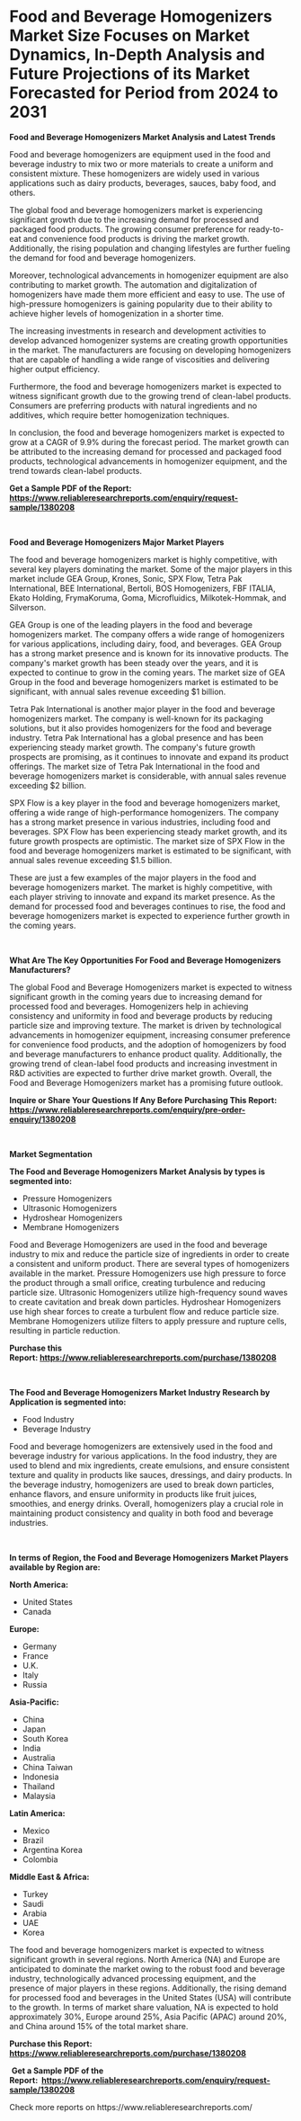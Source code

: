 <p><h1>Food and Beverage Homogenizers Market Size Focuses on Market Dynamics, In-Depth Analysis and Future Projections of its Market Forecasted for Period from 2024 to 2031</h1></p><p><strong>Food and Beverage Homogenizers Market Analysis and Latest Trends</strong></p>
<p><p>Food and beverage homogenizers are equipment used in the food and beverage industry to mix two or more materials to create a uniform and consistent mixture. These homogenizers are widely used in various applications such as dairy products, beverages, sauces, baby food, and others.</p><p>The global food and beverage homogenizers market is experiencing significant growth due to the increasing demand for processed and packaged food products. The growing consumer preference for ready-to-eat and convenience food products is driving the market growth. Additionally, the rising population and changing lifestyles are further fueling the demand for food and beverage homogenizers.</p><p>Moreover, technological advancements in homogenizer equipment are also contributing to market growth. The automation and digitalization of homogenizers have made them more efficient and easy to use. The use of high-pressure homogenizers is gaining popularity due to their ability to achieve higher levels of homogenization in a shorter time.</p><p>The increasing investments in research and development activities to develop advanced homogenizer systems are creating growth opportunities in the market. The manufacturers are focusing on developing homogenizers that are capable of handling a wide range of viscosities and delivering higher output efficiency.</p><p>Furthermore, the food and beverage homogenizers market is expected to witness significant growth due to the growing trend of clean-label products. Consumers are preferring products with natural ingredients and no additives, which require better homogenization techniques.</p><p>In conclusion, the food and beverage homogenizers market is expected to grow at a CAGR of 9.9% during the forecast period. The market growth can be attributed to the increasing demand for processed and packaged food products, technological advancements in homogenizer equipment, and the trend towards clean-label products.</p></p>
<p><strong>Get a Sample PDF of the Report:&nbsp; <a href="https://www.reliableresearchreports.com/enquiry/request-sample/1380208">https://www.reliableresearchreports.com/enquiry/request-sample/1380208</a></strong></p>
<p>&nbsp;</p>
<p><strong>Food and Beverage Homogenizers Major Market Players</strong></p>
<p><p>The food and beverage homogenizers market is highly competitive, with several key players dominating the market. Some of the major players in this market include GEA Group, Krones, Sonic, SPX Flow, Tetra Pak International, BEE International, Bertoli, BOS Homogenizers, FBF ITALIA, Ekato Holding, FrymaKoruma, Goma, Microfluidics, Milkotek-Hommak, and Silverson.</p><p>GEA Group is one of the leading players in the food and beverage homogenizers market. The company offers a wide range of homogenizers for various applications, including dairy, food, and beverages. GEA Group has a strong market presence and is known for its innovative products. The company's market growth has been steady over the years, and it is expected to continue to grow in the coming years. The market size of GEA Group in the food and beverage homogenizers market is estimated to be significant, with annual sales revenue exceeding $1 billion.</p><p>Tetra Pak International is another major player in the food and beverage homogenizers market. The company is well-known for its packaging solutions, but it also provides homogenizers for the food and beverage industry. Tetra Pak International has a global presence and has been experiencing steady market growth. The company's future growth prospects are promising, as it continues to innovate and expand its product offerings. The market size of Tetra Pak International in the food and beverage homogenizers market is considerable, with annual sales revenue exceeding $2 billion.</p><p>SPX Flow is a key player in the food and beverage homogenizers market, offering a wide range of high-performance homogenizers. The company has a strong market presence in various industries, including food and beverages. SPX Flow has been experiencing steady market growth, and its future growth prospects are optimistic. The market size of SPX Flow in the food and beverage homogenizers market is estimated to be significant, with annual sales revenue exceeding $1.5 billion.</p><p>These are just a few examples of the major players in the food and beverage homogenizers market. The market is highly competitive, with each player striving to innovate and expand its market presence. As the demand for processed food and beverages continues to rise, the food and beverage homogenizers market is expected to experience further growth in the coming years.</p></p>
<p>&nbsp;</p>
<p><strong>What Are The Key Opportunities For Food and Beverage Homogenizers Manufacturers?</strong></p>
<p><p>The global Food and Beverage Homogenizers market is expected to witness significant growth in the coming years due to increasing demand for processed food and beverages. Homogenizers help in achieving consistency and uniformity in food and beverage products by reducing particle size and improving texture. The market is driven by technological advancements in homogenizer equipment, increasing consumer preference for convenience food products, and the adoption of homogenizers by food and beverage manufacturers to enhance product quality. Additionally, the growing trend of clean-label food products and increasing investment in R&D activities are expected to further drive market growth. Overall, the Food and Beverage Homogenizers market has a promising future outlook.</p></p>
<p><strong>Inquire or Share Your Questions If Any Before Purchasing This Report: <a href="https://www.reliableresearchreports.com/enquiry/pre-order-enquiry/1380208">https://www.reliableresearchreports.com/enquiry/pre-order-enquiry/1380208</a></strong></p>
<p>&nbsp;</p>
<p><strong>Market Segmentation</strong></p>
<p><strong>The Food and Beverage Homogenizers Market Analysis by types is segmented into:</strong></p>
<p><ul><li>Pressure Homogenizers</li><li>Ultrasonic Homogenizers</li><li>Hydroshear Homogenizers</li><li>Membrane Homogenizers</li></ul></p>
<p><p>Food and Beverage Homogenizers are used in the food and beverage industry to mix and reduce the particle size of ingredients in order to create a consistent and uniform product. There are several types of homogenizers available in the market. Pressure Homogenizers use high pressure to force the product through a small orifice, creating turbulence and reducing particle size. Ultrasonic Homogenizers utilize high-frequency sound waves to create cavitation and break down particles. Hydroshear Homogenizers use high shear forces to create a turbulent flow and reduce particle size. Membrane Homogenizers utilize filters to apply pressure and rupture cells, resulting in particle reduction.</p></p>
<p><strong>Purchase this Report:&nbsp;<a href="https://www.reliableresearchreports.com/purchase/1380208">https://www.reliableresearchreports.com/purchase/1380208</a></strong></p>
<p>&nbsp;</p>
<p><strong>The Food and Beverage Homogenizers Market Industry Research by Application is segmented into:</strong></p>
<p><ul><li>Food Industry</li><li>Beverage Industry</li></ul></p>
<p><p>Food and beverage homogenizers are extensively used in the food and beverage industry for various applications. In the food industry, they are used to blend and mix ingredients, create emulsions, and ensure consistent texture and quality in products like sauces, dressings, and dairy products. In the beverage industry, homogenizers are used to break down particles, enhance flavors, and ensure uniformity in products like fruit juices, smoothies, and energy drinks. Overall, homogenizers play a crucial role in maintaining product consistency and quality in both food and beverage industries.</p></p>
<p>&nbsp;</p>
<p><strong>In terms of Region, the Food and Beverage Homogenizers Market Players available by Region are:</strong></p>
<p>
    <p> <strong> North America: </strong>
        <ul>
            <li>United States</li>
            <li>Canada</li>
        </ul>
        </p> 
    <p> <strong> Europe: </strong>
        <ul>
            <li>Germany</li>
            <li>France</li>
            <li>U.K.</li>
            <li>Italy</li>
            <li>Russia</li>
        </ul>
        </p> 
    <p> <strong> Asia-Pacific: </strong>
        <ul>
            <li>China</li>
            <li>Japan</li>
            <li>South Korea</li>
            <li>India</li>
            <li>Australia</li>
            <li>China Taiwan</li>
            <li>Indonesia</li>
            <li>Thailand</li>
            <li>Malaysia</li>
        </ul>
        </p> 
    <p> <strong> Latin America: </strong>
        <ul>
            <li>Mexico</li>
            <li>Brazil</li>
            <li>Argentina Korea</li>
            <li>Colombia</li>
        </ul>
        </p> 
    <p> <strong> Middle East & Africa: </strong>
        <ul>
            <li>Turkey</li>
            <li>Saudi</li>
            <li>Arabia</li>
            <li>UAE</li>
            <li>Korea</li>
        </ul>
    </p>
    </p>
<p><p>The food and beverage homogenizers market is expected to witness significant growth in several regions. North America (NA) and Europe are anticipated to dominate the market owing to the robust food and beverage industry, technologically advanced processing equipment, and the presence of major players in these regions. Additionally, the rising demand for processed food and beverages in the United States (USA) will contribute to the growth. In terms of market share valuation, NA is expected to hold approximately 30%, Europe around 25%, Asia Pacific (APAC) around 20%, and China around 15% of the total market share.</p></p>
<p><strong>Purchase this Report: <a href="https://www.reliableresearchreports.com/purchase/1380208">https://www.reliableresearchreports.com/purchase/1380208</a></strong></p>
<p>&nbsp;<strong>Get a Sample PDF of the Report:&nbsp;&nbsp;<a href="https://www.reliableresearchreports.com/enquiry/request-sample/1380208">https://www.reliableresearchreports.com/enquiry/request-sample/1380208</a></strong></p>
<p><strong></strong></p>
<p>Check more reports on https://www.reliableresearchreports.com/</p>